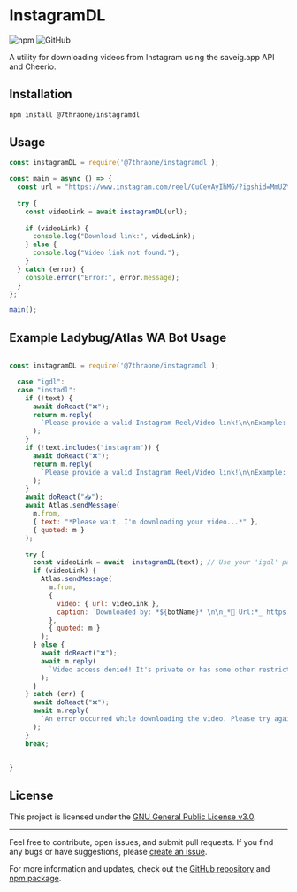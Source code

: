 # InstagramDL

![npm](https://img.shields.io/npm/v/@7thraone/instagramdl)
![GitHub](https://img.shields.io/github/license/7thRA-ONE/INSTAGRAMDL?color=%231e81b0&style=for-the-badge)

A utility for downloading videos from Instagram using the saveig.app API and Cheerio.

## Installation

```bash
npm install @7thraone/instagramdl
```

## Usage

```javascript
const instagramDL = require('@7thraone/instagramdl');

const main = async () => {
  const url = "https://www.instagram.com/reel/CuCevAyIhMG/?igshid=MmU2YjMzNjRlOQ==";
  
  try {
    const videoLink = await instagramDL(url);
    
    if (videoLink) {
      console.log("Download link:", videoLink);
    } else {
      console.log("Video link not found.");
    }
  } catch (error) {
    console.error("Error:", error.message);
  }
};

main();
```

## Example Ladybug/Atlas WA Bot Usage

```javascript

const instagramDL = require('@7thraone/instagramdl');

  case "igdl":
  case "instadl":
    if (!text) {
      await doReact("❌");
      return m.reply(
        `Please provide a valid Instagram Reel/Video link!\n\nExample: *${prefix}igdl https://www.instagram.com/p/CP7Y4Y8J8ZU/*`
      );
    }
    if (!text.includes("instagram")) {
      await doReact("❌");
      return m.reply(
        `Please provide a valid Instagram Reel/Video link!\n\nExample: *${prefix}igdl https://www.instagram.com/p/CP7Y4Y8J8ZU/*`
      );
    }
    await doReact("📥");
    await Atlas.sendMessage(
      m.from,
      { text: "*Please wait, I'm downloading your video...*" },
      { quoted: m }
    );

    try {
      const videoLink = await  instagramDL(text); // Use your 'igdl' package here
      if (videoLink) {
        Atlas.sendMessage(
          m.from,
          {
            video: { url: videoLink },
            caption: `Downloaded by: *${botName}* \n\n_*🧩 Url:*_ https://github.com/yourusername/igdl \n`,
          },
          { quoted: m }
        );
      } else {
        await doReact("❌");
        await m.reply(
          `Video access denied! It's private or has some other restrictions.`
        );
      }
    } catch (err) {
      await doReact("❌");
      await m.reply(
        `An error occurred while downloading the video. Please try again later.`
      );
    }
    break;

 
}
```

## License

This project is licensed under the [GNU General Public License v3.0](LICENSE).

---

Feel free to contribute, open issues, and submit pull requests. If you find any bugs or have suggestions, please [create an issue](https://github.com/7thRA-ONE/instagramdl/issues).

For more information and updates, check out the [GitHub repository](https://github.com/7thRA-ONE/instagramdl) and [npm package](https://www.npmjs.com/package/@7thraone/instagramdl).
 

 
